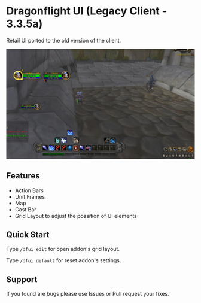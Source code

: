# Dragonflight UI (Legacy Client - 3.3.5a)

Retail UI ported to the old version of the client.

![Preview](media/DFUI_1.png)

## Features

- Action Bars
- Unit Frames
- Map
- Cast Bar
- Grid Layout to adjust the possition of UI elements

## Quick Start

Type ``/dfui edit`` for open addon's grid layout.

Type ``/dfui default`` for reset addon's settings.

## Support

If you found are bugs please use Issues or Pull request your fixes.
